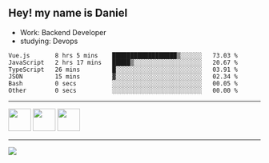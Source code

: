 ## Hey! my name is Daniel

- Work: Backend Developer
- studying: Devops

<!--START_SECTION:waka-->

```text
Vue.js       8 hrs 5 mins    ██████████████████▒░░░░░░   73.03 %
JavaScript   2 hrs 17 mins   █████▒░░░░░░░░░░░░░░░░░░░   20.67 %
TypeScript   26 mins         █░░░░░░░░░░░░░░░░░░░░░░░░   03.91 %
JSON         15 mins         ▓░░░░░░░░░░░░░░░░░░░░░░░░   02.34 %
Bash         0 secs          ░░░░░░░░░░░░░░░░░░░░░░░░░   00.05 %
Other        0 secs          ░░░░░░░░░░░░░░░░░░░░░░░░░   00.00 %
```

<!--END_SECTION:waka-->
    

<hr>
<div>
    <img height="45" src="https://img.icons8.com/color/48/000000/nodejs.png"/>
    <img height="45" src="https://www.vectorlogo.zone/logos/golang/golang-ar21.svg">
    <img height="45" src="https://www.vectorlogo.zone/logos/nestjs/nestjs-icon.svg">
</div>
<hr>
<div>
    <a href="https://www.linkedin.com/in/daniel-lucas-bb7b82193/" target="_blank">
        <img src="https://img.shields.io/badge/LinkedIn-0077B5?style=for-the-badge&logo=linkedin&logoColor=white">
    </a>
</div>
